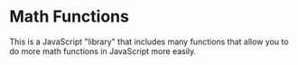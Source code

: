 # Math Functions

This is a JavaScript "library" that includes many functions that allow you to do more math functions in JavaScript more easily.
